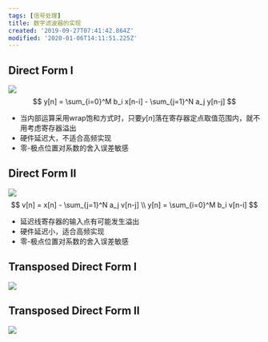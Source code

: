 ```yaml
---
tags: [信号处理]
title: 数字滤波器的实现
created: '2019-09-27T07:41:42.864Z'
modified: '2020-01-06T14:11:51.225Z'
---
```


## Direct Form I

![](http://www.dsprelated.com/josimages_new/filters/img1124.png)
$$
y[n] = \sum_{i=0}^M b_i x[n-i] - \sum_{j=1}^N a_j y[n-j]
$$

* 当内部运算采用wrap饱和方式时，只要$y[n]$落在寄存器定点取值范围内，就不用考虑寄存器溢出
* 硬件延迟大，不适合高频实现
* 零-极点位置对系数的舍入误差敏感

## Direct Form II

![](http://www.dsprelated.com/josimages_new/filters/img1141.png)
$$
v[n] = x[n] - \sum_{j=1}^N a_j v[n-j] \\
y[n] = \sum_{i=0}^M b_i v[n-i]
$$

* 延迟线寄存器的输入点有可能发生溢出
* 硬件延迟小，适合高频实现
* 零-极点位置对系数的舍入误差敏感

## Transposed Direct Form I

![](http://www.dsprelated.com/josimages_new/filters/img1143.png)

## Transposed Direct Form II

![](http://www.dsprelated.com/josimages_new/filters/img1144.png)
